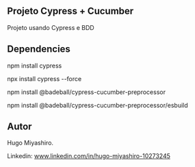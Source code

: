 ## Projeto Cypress + Cucumber

Projeto usando Cypress e BDD 

## Dependencies

npm install cypress

npx install cypress --force

npm install @badeball/cypress-cucumber-preprocessor

npm install @badeball/cypress-cucumber-preprocessor/esbuild

## Autor

Hugo Miyashiro.

Linkedin: www.linkedin.com/in/hugo-miyashiro-10273245
